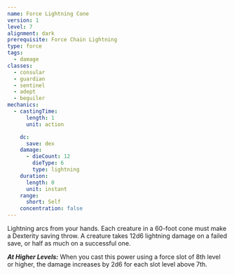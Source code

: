 ```yaml
---
name: Force Lightning Cone
version: 1
level: 7
alignment: dark
prerequisite: Force Chain Lightning
type: force
tags:
  - damage
classes:
  - consular
  - guardian
  - sentinel
  - adept
  - beguiler
mechanics:
  - castingTime:
      length: 1
      unit: action

    dc:
      save: dex
    damage:
      - dieCount: 12
        dieType: 6
        type: lightning
    duration:
      length: 0
      unit: instant
    range:
      short: Self
    concentration: false
---
```

Lightning arcs from your hands. Each creature in a 60-foot cone must make a Dexterity saving throw. A creature takes 12d6 lightning damage on a failed save, or half as much on a successful one.

***__At Higher Levels__:*** When you cast this power using a force slot of 8th level or higher, the damage increases by 2d6 for each slot level above 7th.
    